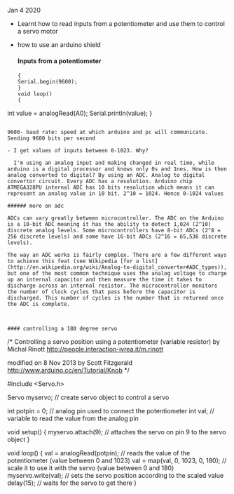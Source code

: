 Jan 4 2020

- Learnt how to read inputs from a potentiometer and use them to control a servo motor

- how to use an arduino shield

  
  
  #### Inputs from a potentiometer
  
  ```void setup()
  {
  Serial.begin(9600);
  }
  void loop()
  {
int value = analogRead(A0);
  Serial.println(value);
  }
```

9600- baud rate: speed at which arduino and pc will communicate. Sending 9600 bits per second

- I get values of inputs between 0-1023. Why?

  I'm using an analog input and making changed in real time, while arduino is a digital processor and knows only 0s and 1nes. How is then analog converted to digital? By using an ADC. Analog to digital convertor circuit. Every ADC has a resolution. Arduino chip ATMEGA328PU internal ADC has 10 bits resolution which means it can represent an analog value in 10 bit. 2^10 = 1024. Hence 0-1024 values

###### more on adc

ADCs can vary greatly between microcontroller. The ADC on the Arduino is a 10-bit ADC meaning it has the ability to detect 1,024 (2^10) discrete analog levels. Some microcontrollers have 8-bit ADCs (2^8 = 256 discrete levels) and some have 16-bit ADCs (2^16 = 65,536 discrete levels).

The way an ADC works is fairly complex. There are a few different ways to achieve this feat (see Wikipedia [for a list](http://en.wikipedia.org/wiki/Analog-to-digital_converter#ADC_types)), but one of the most common technique uses the analog voltage to charge up an internal capacitor and then measure the time it takes to discharge across an internal resistor. The microcontroller monitors the number of clock cycles that pass before the capacitor is discharged. This number of cycles is the number that is returned once the ADC is complete.



#### controlling a 180 degree servo

```
/*
 Controlling a servo position using a potentiometer (variable resistor)
 by Michal Rinott <http://people.interaction-ivrea.it/m.rinott>

 modified on 8 Nov 2013
 by Scott Fitzgerald
 http://www.arduino.cc/en/Tutorial/Knob
*/

#include <Servo.h>

Servo myservo;  // create servo object to control a servo

int potpin = 0;  // analog pin used to connect the potentiometer
int val;    // variable to read the value from the analog pin

void setup() {
  myservo.attach(9);  // attaches the servo on pin 9 to the servo object
}

void loop() {
  val = analogRead(potpin);            // reads the value of the potentiometer (value between 0 and 1023)
  val = map(val, 0, 1023, 0, 180);     // scale it to use it with the servo (value between 0 and 180)
  myservo.write(val);                  // sets the servo position according to the scaled value
  delay(15);                           // waits for the servo to get there
}

```







